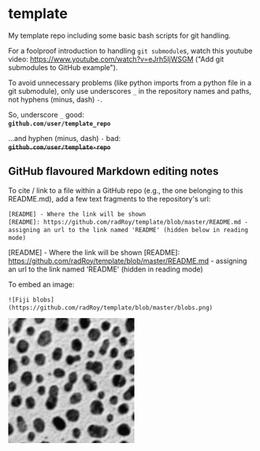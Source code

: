 # template
My template repo including some basic bash scripts for git handling.

For a foolproof introduction to handling `git submodule`s, watch this youtube video: <https://www.youtube.com/watch?v=eJrh5IjWSGM> ("Add git submodules to GitHub example").

To avoid unnecessary problems (like python imports from a python file in a git submodule), only use underscores `_` in the repository names and paths, not hyphens (minus, dash) `-`.

So, underscore `_` good:  
**```github.com/user/template_repo```**

...and hyphen (minus, dash) `-` bad:  
<s>**```github.com/user/template-repo```**</s>

## GitHub flavoured Markdown editing notes

To cite / link to a file within a GitHub repo (e.g., the one belonging to this README.md), add a few text fragments to the repository's url:
```
[README] - Where the link will be shown
[README]: https://github.com/radRoy/template/blob/master/README.md - assigning an url to the link named 'README' (hidden below in reading mode)
```
[README] - Where the link will be shown
[README]: https://github.com/radRoy/template/blob/master/README.md - assigning an url to the link named 'README' (hidden in reading mode)

To embed an image:
```
![Fiji blobs](https://github.com/radRoy/template/blob/master/blobs.png)
```
![Fiji blobs](https://github.com/radRoy/template/blob/master/blobs.png)
